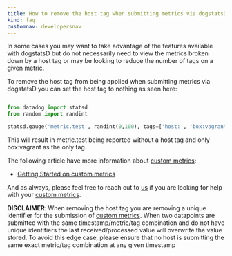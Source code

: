 ```yaml
---
title: How to remove the host tag when submitting metrics via dogstatsD
kind: faq
customnav: developersnav
---
```


In some cases you may want to take advantage of the features available with dogstatsD but do not necessarily need to view the metrics broken down by a host tag or may be looking to reduce the number of tags on a given metric.

To remove the host tag from being applied when submitting metrics via dogstatsD you can set the host tag to nothing as seen here:

```python

from datadog import statsd
from random import randint

statsd.gauge('metric.test', randint(0,100), tags=['host:', 'box:vagrant'])
```

This will result in metric.test being reported without a host tag and only box:vagrant as the only tag.

The following article have more information about [custom metrics](/getting_started/custom_metrics/):

* [Getting Started on custom metrics](/getting_started/custom_metrics)

And as always, please feel free to reach out to [us](/help) if you are looking for help with your [custom metrics](/getting_started/custom_metrics/).

**DISCLAIMER**: When removing the host tag you are removing a unique identifier for the submission of [custom metrics](/getting_started/custom_metrics/). When two datapoints are submitted with the same timestamp/metric/tag combination and do not have unique identifiers the last received/processed value will overwrite the value stored. To avoid this edge case, please ensure that no host is submitting the same exact metric/tag combination at any given timestamp
